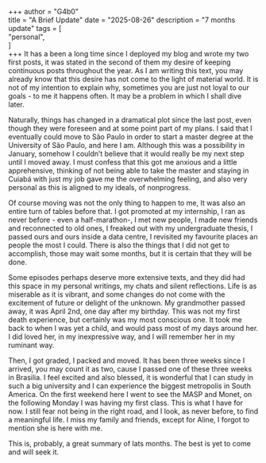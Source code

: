 +++
author = "G4b0"  
title = "A Brief Update"
date = "2025-08-26"
description = "7 months update" 
tags = [  
    "personal",  
]  
+++
It has a been a long time since I deployed my blog and wrote my two first posts, it was stated in the second of them my desire of keeping continuous posts throughout the year.  As I am writing this text, you may already know that this desire has not come to the light of material world. It is not of my intention to explain why, sometimes you are just not loyal to our goals - to me it happens often. It may be a problem in which I shall dive later. 

Naturally, things has changed in a dramatical plot since the last post, even though they were foreseen and at some point part of my plans. I said that I eventually could move to São Paulo in order to start a master degree at the University of São Paulo, and here I am. Although this was a possibility in January, somehow I couldn’t believe that it would really be my next step until I moved away. I must confess that this got me anxious and a little apprehensive,  thinking of not being able  to take the master and staying in Cuiabá with just my job gave me the overwhelming feeling, and also very personal as this is aligned to my ideals, of nonprogress.

Of course moving was not the only thing to happen to me, It was also an entire turn of tables before that. I got promoted at my internship, I ran as never before - even a half-marathon-, I met new people, I made new friends and reconnected to old ones, I freaked out with my undergraduate thesis, I passed ours and ours inside a data centre, I revisited my favourite places an people the most I could. There is also the things that I did not get to accomplish, those may wait some months, but it is certain that they will be done.

Some episodes perhaps deserve more extensive texts, and they did had this space in my personal writings, my chats and silent reflections. Life is as miserable as it is vibrant, and some changes do not come with the excitement of future or delight of the unknown. My grandmother passed away, it was April 2nd, one day after my birthday. This was not my first death experience, but certainly was my most conscious one. It took me back to when I was yet a child, and would pass most of my days around her. I did loved her, in my inexpressive way, and I will remember her in my ruminant way.

Then, I got graded, I packed and moved. It has been three weeks since I arrived, you may count it as two, cause I passed one of these three weeks in Brasilia. I feel excited and also blessed, it is wonderful that I can study in such a big university and I can experience the biggest metropolis in South America. On the first weekend here I went to see the MASP and Monet, on the following Monday I was having my first class. This is what I have for now. I still fear not being in the right road, and I look, as never before, to find a meaningful life. I miss my family and friends, except for Aline, I forgot to mention she is here with me.

This is, probably, a great summary of lats months. The best is yet to come and will seek it.
